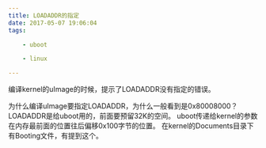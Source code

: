 ```yaml
---
title: LOADADDR的指定
date: 2017-05-07 19:06:04
tags:

	- uboot

	- linux

---
```


编译kernel的uImage的时候，提示了LOADADDR没有指定的错误。

为什么编译uImage要指定LOADADDR，为什么一般看到是0x80008000？
LOADADDR是给uboot用的，前面要预留32K的空间。
uboot传递给kernel的参数在内存最前面的位置往后偏移0x100字节的位置。
在kernel的Documents目录下有Booting文件，有提到这个。